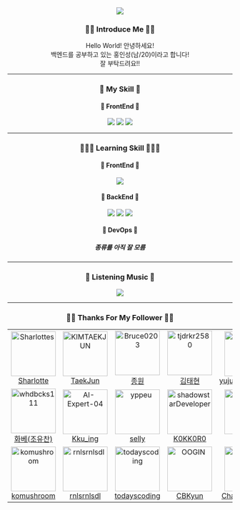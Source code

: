<div align=center>
  <img src="https://capsule-render.vercel.app/api?type=Rect&color=gradient&height=300&section=header&text=Hong%20In%20Sung&desc=Welcome!&descSize=30&fontSize=50&fontAlignY=45&descAlignY=65&animation=fadeIn" />
  <h3>👋🏻 Introduce Me 👋🏻</h3>
  Hello World! 안녕하세요! <br />
  백엔드를 공부하고 있는 홍인성(남/20)이라고 합니다!<br />
  잘 부탁드려요!!
  <hr />
  <h3>🧰 My Skill 🧰</h3>
    <h4> 🎨 FrontEnd 🎨 </h4>
        <img src="https://img.shields.io/badge/HTML-E34F26?style=flat&logo=HTML5&logoColor=white"/>
        <img src="https://img.shields.io/badge/CSS-1572B6?style=flat&logo=CSS3&logoColor=white"/>
        <img src="https://img.shields.io/badge/JavaScript-F7DF1E?style=flat&logo=JavaScript&logoColor=white"/>
  <hr />
  <h3> 👩🏻‍💻 Learning Skill 👩🏻‍💻 </h3>
    <h4> 🎨 FrontEnd 🎨 </h4>
        <img src="https://img.shields.io/badge/React-61DAFB?style=flat&logo=React&logoColor=white"/>
<!--         프론트엔드와 관련된 부분들은 백엔드(자바)가 끝나고 난뒤 공부할 예정입니다. -->
    <h4> 🔧 BackEnd 🔧 </h4>
        <img src="https://img.shields.io/badge/Java-007396?style=flat&logo=Java&logoColor=white"/>
        <img src="https://img.shields.io/badge/Spring-6DB33F?style=flat&logo=Spring&logoColor=white"/>
        <img src="https://img.shields.io/badge/Spring Boot-6DB33F?style=flat&logo=Spring Boot&logoColor=white"/>
    <h4> 🔑 DevOps 🔑 </h4>
        <h5> 종류를 아직 잘 모름 </h5>
        <!-- CI/CD는 자바 공부가 완료 된 후 공부할 예정 -->
  <hr />
  <h3> 🎵 Listening Music 🎵 </h3>
    <a href="https://spotify-github-profile.vercel.app/api/view?uid=af7rfp109ho642nlx5cb5shaw&redirect=true"><img src="https://spotify-github-profile.vercel.app/api/view?uid=af7rfp109ho642nlx5cb5shaw&cover_image=true&theme=default&show_offline=false&background_color=2f4f4f&bar_color=ff00f7&bar_color_cover=true" /></a>
  <hr />
  <h3>🤴🏻 Thanks For My Follower 🤴🏻</h3>
  <!--START_SECTION:top-followers-->
<table>
  <tr>
    <td align="center">
      <a href="https://github.com/Sharlottes">
        <img src="https://avatars2.githubusercontent.com/u/60801210" width="100px;" alt="Sharlottes"/>
      </a>
      <br />
      <a href="https://github.com/Sharlottes">Sharlotte </a>
    </td>
    <td align="center">
      <a href="https://github.com/KIMTAEKJUN">
        <img src="https://avatars2.githubusercontent.com/u/86834898" width="100px;" alt="KIMTAEKJUN"/>
      </a>
      <br />
      <a href="https://github.com/KIMTAEKJUN">TaekJun</a>
    </td>
    <td align="center">
      <a href="https://github.com/Bruce0203">
        <img src="https://avatars2.githubusercontent.com/u/56539682" width="100px;" alt="Bruce0203"/>
      </a>
      <br />
      <a href="https://github.com/Bruce0203">종원</a>
    </td>
    <td align="center">
      <a href="https://github.com/tjdrkr2580">
        <img src="https://avatars2.githubusercontent.com/u/97386129" width="100px;" alt="tjdrkr2580"/>
      </a>
      <br />
      <a href="https://github.com/tjdrkr2580">김태현</a>
    </td>
    <td align="center">
      <a href="https://github.com/yujung7768903">
        <img src="https://avatars2.githubusercontent.com/u/68562176" width="100px;" alt="yujung7768903"/>
      </a>
      <br />
      <a href="https://github.com/yujung7768903">yujung7768903</a>
    </td>
    <td align="center">
      <a href="https://github.com/tmddn3070">
        <img src="https://avatars2.githubusercontent.com/u/69005921" width="100px;" alt="tmddn3070"/>
      </a>
      <br />
      <a href="https://github.com/tmddn3070">SMOO</a>
    </td>
    <td align="center">
      <a href="https://github.com/dev-yuka05">
        <img src="https://avatars2.githubusercontent.com/u/84955607" width="100px;" alt="dev-yuka05"/>
      </a>
      <br />
      <a href="https://github.com/dev-yuka05">Minjun</a>
    </td>
  </tr>
  <tr>
    <td align="center">
      <a href="https://github.com/whdbcks111">
        <img src="https://avatars2.githubusercontent.com/u/81742754" width="100px;" alt="whdbcks111"/>
      </a>
      <br />
      <a href="https://github.com/whdbcks111">화베(조유찬)</a>
    </td>
    <td align="center">
      <a href="https://github.com/AI-Expert-04">
        <img src="https://avatars2.githubusercontent.com/u/108778451" width="100px;" alt="AI-Expert-04"/>
      </a>
      <br />
      <a href="https://github.com/AI-Expert-04">Kku_ing</a>
    </td>
    <td align="center">
      <a href="https://github.com/yppeu">
        <img src="https://avatars2.githubusercontent.com/u/88474556" width="100px;" alt="yppeu"/>
      </a>
      <br />
      <a href="https://github.com/yppeu">selly</a>
    </td>
    <td align="center">
      <a href="https://github.com/shadowstarDeveloper">
        <img src="https://avatars2.githubusercontent.com/u/120664768" width="100px;" alt="shadowstarDeveloper"/>
      </a>
      <br />
      <a href="https://github.com/shadowstarDeveloper">K0KK0R0</a>
    </td>
    <td align="center">
      <a href="https://github.com/qetqet910">
        <img src="https://avatars2.githubusercontent.com/u/79036088" width="100px;" alt="qetqet910"/>
      </a>
      <br />
      <a href="https://github.com/qetqet910">5:14</a>
    </td>
    <td align="center">
      <a href="https://github.com/kiss8981">
        <img src="https://avatars2.githubusercontent.com/u/35857297" width="100px;" alt="kiss8981"/>
      </a>
      <br />
      <a href="https://github.com/kiss8981">Dohyun Kim</a>
    </td>
    <td align="center">
      <a href="https://github.com/829520k">
        <img src="https://avatars2.githubusercontent.com/u/105596832" width="100px;" alt="829520k"/>
      </a>
      <br />
      <a href="https://github.com/829520k">Choiseokjae</a>
    </td>
  </tr>
  <tr>
    <td align="center">
      <a href="https://github.com/komushroom">
        <img src="https://avatars2.githubusercontent.com/u/95523186" width="100px;" alt="komushroom"/>
      </a>
      <br />
      <a href="https://github.com/komushroom">komushroom</a>
    </td>
    <td align="center">
      <a href="https://github.com/rnlsrnlsdl">
        <img src="https://avatars2.githubusercontent.com/u/101311563" width="100px;" alt="rnlsrnlsdl"/>
      </a>
      <br />
      <a href="https://github.com/rnlsrnlsdl">rnlsrnlsdl</a>
    </td>
    <td align="center">
      <a href="https://github.com/todayscoding">
        <img src="https://avatars2.githubusercontent.com/u/78680425" width="100px;" alt="todayscoding"/>
      </a>
      <br />
      <a href="https://github.com/todayscoding">todayscoding</a>
    </td>
    <td align="center">
      <a href="https://github.com/OOGIN">
        <img src="https://avatars2.githubusercontent.com/u/95895007" width="100px;" alt="OOGIN"/>
      </a>
      <br />
      <a href="https://github.com/OOGIN">CBKyun</a>
    </td>
    <td align="center">
      <a href="https://github.com/gcw9438">
        <img src="https://avatars2.githubusercontent.com/u/65588301" width="100px;" alt="gcw9438"/>
      </a>
      <br />
      <a href="https://github.com/gcw9438">Chanwook Kim</a>
    </td>
  </tr>
</table>
<!--END_SECTION:top-followers-->
</div>
